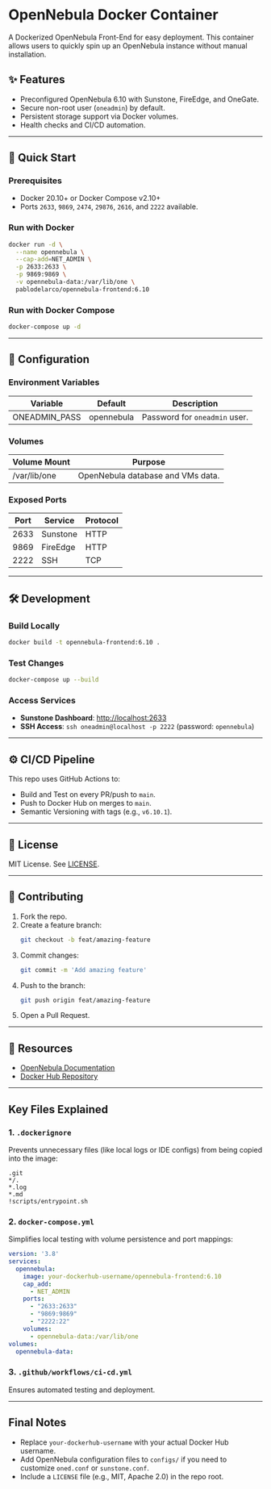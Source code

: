 # OpenNebula Docker Container

A Dockerized OpenNebula Front-End for easy deployment. This container allows users to quickly spin up an OpenNebula instance without manual installation.

## ✨ Features
- Preconfigured OpenNebula 6.10 with Sunstone, FireEdge, and OneGate.
- Secure non-root user (`oneadmin`) by default.
- Persistent storage support via Docker volumes.
- Health checks and CI/CD automation.

---

## 🚀 Quick Start

### Prerequisites
- Docker 20.10+ or Docker Compose v2.10+
- Ports `2633`, `9869`, `2474`, `29876`, `2616`, and `2222` available.

### Run with Docker
```bash
docker run -d \
  --name opennebula \
  --cap-add=NET_ADMIN \
  -p 2633:2633 \
  -p 9869:9869 \
  -v opennebula-data:/var/lib/one \
  pablodelarco/opennebula-frontend:6.10
```

### Run with Docker Compose
```bash
docker-compose up -d
```

---

## 🔧 Configuration

### Environment Variables
| Variable       | Default     | Description                      |
|---------------|------------|----------------------------------|
| ONEADMIN_PASS | opennebula | Password for `oneadmin` user.   |

### Volumes
| Volume Mount   | Purpose                              |
|---------------|--------------------------------------|
| /var/lib/one  | OpenNebula database and VMs data.   |

### Exposed Ports
| Port  | Service  | Protocol |
|-------|---------|----------|
| 2633  | Sunstone | HTTP     |
| 9869  | FireEdge | HTTP     |
| 2222  | SSH      | TCP      |

---

## 🛠 Development

### Build Locally
```bash
docker build -t opennebula-frontend:6.10 .
```

### Test Changes
```bash
docker-compose up --build
```

### Access Services
- **Sunstone Dashboard**: [http://localhost:2633](http://localhost:2633)
- **SSH Access**: `ssh oneadmin@localhost -p 2222` (password: `opennebula`)

---

## ⚙️ CI/CD Pipeline
This repo uses GitHub Actions to:
- Build and Test on every PR/push to `main`.
- Push to Docker Hub on merges to `main`.
- Semantic Versioning with tags (e.g., `v6.10.1`).

---

## 📜 License
MIT License. See [LICENSE](LICENSE).

---

## 🤝 Contributing
1. Fork the repo.
2. Create a feature branch:
   ```bash
   git checkout -b feat/amazing-feature
   ```
3. Commit changes:
   ```bash
   git commit -m 'Add amazing feature'
   ```
4. Push to the branch:
   ```bash
   git push origin feat/amazing-feature
   ```
5. Open a Pull Request.

---

## 🔗 Resources
- [OpenNebula Documentation](https://docs.opennebula.io)
- [Docker Hub Repository](https://hub.docker.com/r/pablodelarco/opennebula-frontend)

---

## **Key Files Explained**

### 1. `.dockerignore`
Prevents unnecessary files (like local logs or IDE configs) from being copied into the image:
```plaintext
.git
*/.
*.log
*.md
!scripts/entrypoint.sh
```

### 2. `docker-compose.yml`
Simplifies local testing with volume persistence and port mappings:
```yaml
version: '3.8'
services:
  opennebula:
    image: your-dockerhub-username/opennebula-frontend:6.10
    cap_add:
      - NET_ADMIN
    ports:
      - "2633:2633"
      - "9869:9869"
      - "2222:22"
    volumes:
      - opennebula-data:/var/lib/one
volumes:
  opennebula-data:
```

### 3. `.github/workflows/ci-cd.yml`
Ensures automated testing and deployment.

---

## Final Notes
- Replace `your-dockerhub-username` with your actual Docker Hub username.
- Add OpenNebula configuration files to `configs/` if you need to customize `oned.conf` or `sunstone.conf`.
- Include a `LICENSE` file (e.g., MIT, Apache 2.0) in the repo root.
